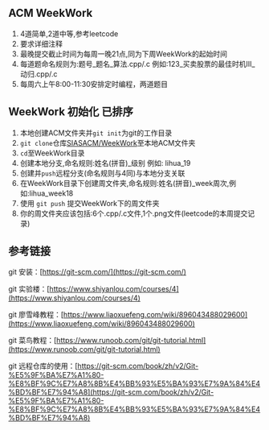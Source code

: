 ## ACM WeekWork 
1. 4道简单,2道中等,参考leetcode
2. 要求详细注释
3. 最晚提交截止时间为每周一晚21点,同为下周WeekWork的起始时间
4. 每道题命名规则为:题号_题名_算法.cpp/.c 例如:123_买卖股票的最佳时机III_动归.cpp/.c
5. 每周六上午8:00-11:30安排定时编程，两道题目
## WeekWork 初始化 已排序
1. 本地创建ACM文件夹并`git init`为git的工作目录
2. `git clone`仓库[SIASACM/WeekWork](https://github.com/SIASACM/WeekWork)至本地ACM文件夹
3. `cd`至WeekWork目录
4. 创建本地分支,命名规则:姓名(拼音)_级别 例如: lihua_19
5. 创建并`push`远程分支(命名规则与4同)与本地分支关联
6. 在WeekWork目录下创建周文件夹,命名规则:姓名(拼音)_week周次,例如:lihua_week18
6. 使用 `git push` 提交WeekWork下的周文件夹
7. 你的周文件夹应该包括:6个.cpp/.c文件,1个.png文件(leetcode的本周提交记录)
## 参考链接

git 安装：[https://git-scm.com/](https://git-scm.com/)

git 实验楼：[https://www.shiyanlou.com/courses/4](https://www.shiyanlou.com/courses/4)

git 廖雪峰教程：[https://www.liaoxuefeng.com/wiki/896043488029600](https://www.liaoxuefeng.com/wiki/896043488029600)

git 菜鸟教程：[https://www.runoob.com/git/git-tutorial.html](https://www.runoob.com/git/git-tutorial.html)

git 远程仓库的使用：[https://git-scm.com/book/zh/v2/Git-%E5%9F%BA%E7%A1%80-%E8%BF%9C%E7%A8%8B%E4%BB%93%E5%BA%93%E7%9A%84%E4%BD%BF%E7%94%A8](https://git-scm.com/book/zh/v2/Git-%E5%9F%BA%E7%A1%80-%E8%BF%9C%E7%A8%8B%E4%BB%93%E5%BA%93%E7%9A%84%E4%BD%BF%E7%94%A8)